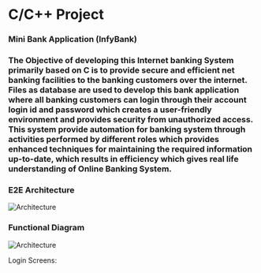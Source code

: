 # C/C++ Project

<h3> Mini Bank Application (InfyBank) <h3>


The Objective of developing this Internet banking System primarily based on C is to provide secure and efficient net banking facilities to the banking customers over the internet. Files as database are used to develop this bank application where all banking customers can login through their account login id and password which creates a user-friendly environment and provides security from unauthorized access. This system provide automation for banking system through activities performed by different roles which provides enhanced techniques for maintaining the required information up-to-date, which results in efficiency which gives real life understanding of Online Banking System.



<h3> E2E Architecture </h3>

![Architecture](https://raw.githubusercontent.com/deepakchauhan22/C-CPP-MiniBankProject/master/images/E2E-Architecture.png)

<h3> Functional Diagram </h3>


![Architecture](https://raw.githubusercontent.com/deepakchauhan22/C-CPP-MiniBankProject/master/images/Functional-Diagram.png)


Login Screens: </h3>


